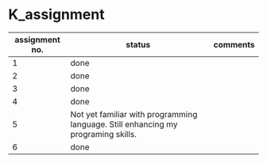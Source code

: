 # K_assignment

assignment no. | status | comments 
----------------|-------|---------
1 | done | 
2 | done |
3 | done |
4 | done |
5 | Not yet familiar with programming language. Still enhancing my programing skills.
6 | done |
